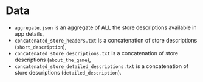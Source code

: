 # Data

-   `aggregate.json` is an aggregate of ALL the store descriptions available in app details,
-   `concatenated_store_headers.txt` is a concatenation of store descriptions (`short_description`),
-   `concatenated_store_descriptions.txt` is a concatenation of store descriptions (`about_the_game`),
-   `concatenated_store_detailed_descriptions.txt` is a concatenation of store descriptions (`detailed_description`).
